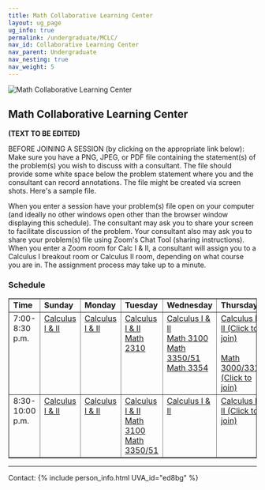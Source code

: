 ```yaml
---
title: Math Collaborative Learning Center
layout: ug_page
ug_info: true
permalink: /undergraduate/MCLC/
nav_id: Collaborative Learning Center
nav_parent: Undergraduate
nav_nesting: true
nav_weight: 5
---
```


<img src="{{site.url}}/undergraduate/MCLC/MCLC_logo.png" style="max-width:100%;max-height:350px;height:auto;width:auto;" alt="Math Collaborative Learning Center">

<h2 class="mb-4">Math Collaborative Learning Center</h2>

**(TEXT TO BE EDITED)**

BEFORE JOINING A SESSION (by clicking on the appropriate link below): Make sure you have a PNG, JPEG, or PDF file containing the statement(s) of the problem(s) you wish to discuss with a consultant.  The file should provide some white space below the problem statement where you and the consultant can record annotations.  The file might be created via screen shots.  Here's a sample file. 

When you enter a session have your problem(s) file open on your computer (and ideally no other windows open other than the browser window displaying this schedule).  The consultant may ask you to share your screen to facilitate discussion of the problem.  Your consultant also may ask you to share your problem(s) file using Zoom's Chat Tool (sharing instructions).   When you enter a Zoom room for Calc I & II,  a consultant will assign you to a Calculus I breakout room or Calculus II room, depending on what course you are in.  The assignment process may take up to a minute. 


<h3 class="mb-4 mt-4">Schedule</h3>

<table width="100%" border="1" cellspacing="2" cellpadding="2">
<tbody>
    <tr>
    <td valign="top"><b>Time</b><br>
    </td>
    <td valign="top"><b>Sunday</b><br>
    </td>
    <td valign="top"><b>Monday</b><br>
    </td>
    <td valign="top"><b>Tuesday</b><br>
    </td>
    <td valign="top"><b>Wednesday</b><br>
    </td>
    <td valign="top"><b>T</b><b>hursday</b><br>
    </td>
    </tr>
    <tr>
    <td valign="top">7:00-8:30 p.m.<br>
    </td>
    <td valign="top"><a
        href="https://virginia.zoom.us/j/236958725">Calculus I
        &amp; II<br>
        </a> </td>
    <td valign="top"><a
        href="https://virginia.zoom.us/j/460030326">Calculus I
        &amp; II</a></td>
    <td valign="top"><a
        href="https://virginia.zoom.us/j/579554602">Calculus I
        &amp; II</a><br>
        <a href="https://virginia.zoom.us/j/579554602">Math 2310</a><br>
    </td>
    <td valign="top"><a
        href="https://virginia.zoom.us/j/693976522">Calculus I
        &amp; II<br>
        Math 3100<br>
        Math 3350/51<br>
        Math 3354</a><br>
    </td>
    <td valign="top"><a
        href="https://virginia.zoom.us/j/708806665">Calculus I
        &amp; II (Click to join)<br>
        <br>
        Math 3000/3310 (Click to join)</a><br>
    </td>
    </tr>
    <tr>
    <td valign="top">8:30-10:00 p.m.<br>
    </td>
    <td valign="top"><a
        href="https://virginia.zoom.us/j/236958725">Calculus I
        &amp; II</a><br>
    </td>
    <td valign="top"><a
        href="https://virginia.zoom.us/j/460030326">Calculus I
        &amp; II</a></td>
    <td valign="top"><a
        href="https://virginia.zoom.us/j/579554602">Calculus I
        &amp; II</a><br>
        <a href="https://virginia.zoom.us/j/579554602">Math 3100</a><br>
        <a href="https://virginia.zoom.us/j/579554602">Math
        3350/51</a><br>
    </td>
    <td valign="top"><a
        href="https://virginia.zoom.us/j/693976522">Calculus I
        &amp; II</a></td>
    <td valign="top"><a
        href="https://virginia.zoom.us/j/708806665">Calculus I
        &amp; II (Click to join)<br>
        </a></td>
    </tr>
</tbody>
</table>



---

Contact: {% include person_info.html UVA_id="ed8bg" %}